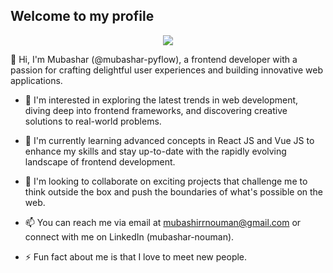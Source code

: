 ## Welcome to my profile ##

<p align="center">
  <a href="https://github.com/mubashar-nouman">
    <img src="https://readme-typing-svg.herokuapp.com?lines=React+JS+Developer;VUE+JS+Developer&font=Roboto&size=24&duration=3500&pause=500&center=true&width=500&height=50&color=9c033a">
  </a>
</p>

👋 Hi, I'm Mubashar (@mubashar-pyflow), a frontend developer with a passion for crafting delightful user experiences and building innovative web applications.

- 👀 I'm interested in exploring the latest trends in web development, diving deep into frontend frameworks, and discovering creative solutions to real-world problems.

- 🌱 I'm currently learning advanced concepts in React JS and Vue JS to enhance my skills and stay up-to-date with the rapidly evolving landscape of frontend development.

- 💞️ I'm looking to collaborate on exciting projects that challenge me to think outside the box and push the boundaries of what's possible on the web.

- 📫 You can reach me via email at mubashirrnouman@gmail.com or connect with me on LinkedIn (mubashar-nouman).

- ⚡ Fun fact about me is that I love to meet new people.

